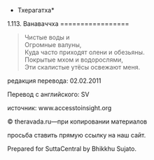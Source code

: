 * Тхерагатха*

1\.113\. Ванаваччха
\=\=\=\=\=\=\=\=\=\=\=\=\=\=\=\=\=

> Чистые воды и  
> Огромные валуны,  
> Куда часто приходят олени и обезьяны\.  
> Покрытые мхом и водорослями,  
> Эти скалистые утёсы освежают меня\.

редакция перевода: 02\.02\.2011

Перевод с английского: SV

источник: www\.accesstoinsight\.org

© theravada\.ru—при копировании материалов

просьба ставить прямую ссылку на наш сайт\.

Prepared for SuttaCentral by Bhikkhu Sujato\.